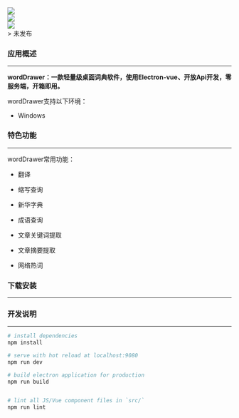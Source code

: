 <div style="width:100%;margin: 0 auto">
	<img src="https://cdn.jsdelivr.net/gh/yesmore/img/imgs/202108301200714.png"/>
</div>
<div style="width:100%;margin: 0 auto">
	<img src="https://img.shields.io/github/stars/yesmore/wordDrawer.svg"/>
	<br>
	<img src="https://img.shields.io/github/downloads/yesmore/wordDrawer/total.svg"/>
</div>
> 未发布

### 应用概述

---

**wordDrawer：一款轻量级桌面词典软件，使用Electron-vue、开放Api开发，零服务端，开箱即用。**

wordDrawer支持以下环境：

- Windows

  

### 特色功能

---

wordDrawer常用功能：

- 翻译

- 缩写查询
- 新华字典
- 成语查询
- 文章关键词提取
- 文章摘要提取
- 网络热词

### 下载安装

---





### 开发说明

---

``` bash
# install dependencies
npm install

# serve with hot reload at localhost:9080
npm run dev

# build electron application for production
npm run build


# lint all JS/Vue component files in `src/`
npm run lint

```

